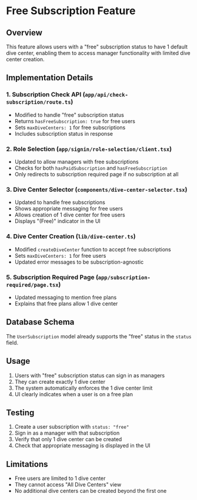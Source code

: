# Free Subscription Feature

## Overview
This feature allows users with a "free" subscription status to have 1 default dive center, enabling them to access manager functionality with limited dive center creation.

## Implementation Details

### 1. Subscription Check API (`app/api/check-subscription/route.ts`)
- Modified to handle "free" subscription status
- Returns `hasFreeSubscription: true` for free users
- Sets `maxDiveCenters: 1` for free subscriptions
- Includes subscription status in response

### 2. Role Selection (`app/signin/role-selection/client.tsx`)
- Updated to allow managers with free subscriptions
- Checks for both `hasPaidSubscription` and `hasFreeSubscription`
- Only redirects to subscription required page if no subscription at all

### 3. Dive Center Selector (`components/dive-center-selector.tsx`)
- Updated to handle free subscriptions
- Shows appropriate messaging for free users
- Allows creation of 1 dive center for free users
- Displays "(Free)" indicator in the UI

### 4. Dive Center Creation (`lib/dive-center.ts`)
- Modified `createDiveCenter` function to accept free subscriptions
- Sets `maxDiveCenters: 1` for free users
- Updated error messages to be subscription-agnostic

### 5. Subscription Required Page (`app/subscription-required/page.tsx`)
- Updated messaging to mention free plans
- Explains that free plans allow 1 dive center

## Database Schema
The `UserSubscription` model already supports the "free" status in the `status` field.

## Usage
1. Users with "free" subscription status can sign in as managers
2. They can create exactly 1 dive center
3. The system automatically enforces the 1 dive center limit
4. UI clearly indicates when a user is on a free plan

## Testing
1. Create a user subscription with `status: "free"`
2. Sign in as a manager with that subscription
3. Verify that only 1 dive center can be created
4. Check that appropriate messaging is displayed in the UI

## Limitations
- Free users are limited to 1 dive center
- They cannot access "All Dive Centers" view
- No additional dive centers can be created beyond the first one
